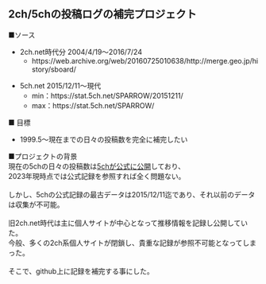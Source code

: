 <h2>2ch/5chの投稿ログの補完プロジェクト</h2>


■ソース
<ul>
 <li>2ch.net時代分 2004/4/19～2016/7/24
 <ul><li>https://web.archive.org/web/20160725010638/http://merge.geo.jp/history/sboard/</ul>
</ul>

<ul>
<li>5ch.net 2015/12/11～現代
<ul>
  <li>min：https://stat.5ch.net/SPARROW/20151211/
  <li>max：https://stat.5ch.net/SPARROW/
</ul>
</ul>
   
■ 目標
<ul>
<li>1999.5～現在までの日々の投稿数を完全に補完したい
</ul>

■プロジェクトの背景<br>
現在の5chの日々の投稿数は<a href=https://stat.5ch.net/SPARROW/>5chが公式に公開</a>しており、<br>
2023年現時点では公式記録を参照すれば全く問題ない。<br>
<br>
しかし、5chの公式記録の最古データは2015/12/11迄であり、それ以前のデータは収集が不可能。<br>
<br>
旧2ch.net時代は主に個人サイトが中心となって推移情報を記録し公開していた。<br>
今般、多くの2ch系個人サイトが閉鎖し、貴重な記録が参照不可能となってしまった。<br>
<br>
そこで、github上に記録を補完する事にした。
